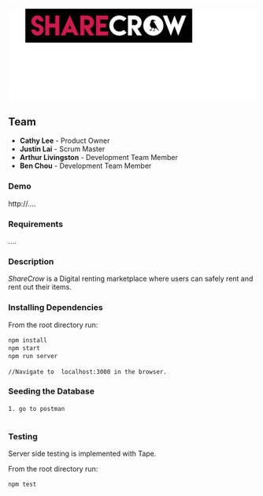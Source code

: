 ![Alt text](/client/assets/images/sharecrow-black-bg.png "ShareCrow logo")

## Team
* **Cathy Lee** - Product Owner
* **Justin Lai** - Scrum Master
* **Arthur Livingston** - Development Team Member
* **Ben Chou** - Development Team Member

### Demo
http://....

### Requirements
....

### Description
*ShareCrow* is a Digital renting marketplace where users can safely rent and rent out their items.

### Installing Dependencies

From the root directory run:
```
npm install
npm start
npm run server

//Navigate to  localhost:3000 in the browser.

```
### Seeding the Database
```
1. go to postman


```
### Testing
Server side testing is implemented with Tape.

From the root directory run:
```
npm test

